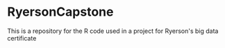 # RyersonCapstone
This is a repository for the R code used in a project for Ryerson's big data certificate
